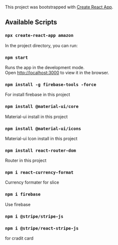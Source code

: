 This project was bootstrapped with [Create React App](https://github.com/facebook/create-react-app).

## Available Scripts

### `npx create-react-app amazon`
In the project directory, you can run:

### `npm start`

Runs the app in the development mode.<br />
Open [http://localhost:3000](http://localhost:3000) to view it in the browser.

### `npm install -g firebase-tools -force`
For install firebase in this project

### `npm install @material-ui/core`
Material-ui install in this project
### `npm install @material-ui/icons`
Material-ui Icon install in this project
### `npm install react-router-dom`
Router in this project
### `npm i react-currency-format`
Currency formater for slice 
### `npm i firebase`
Use firebase
### `npm i @stripe/stripe-js`
### `npm i @stripe/react-stripe-js`
for cradit card 



